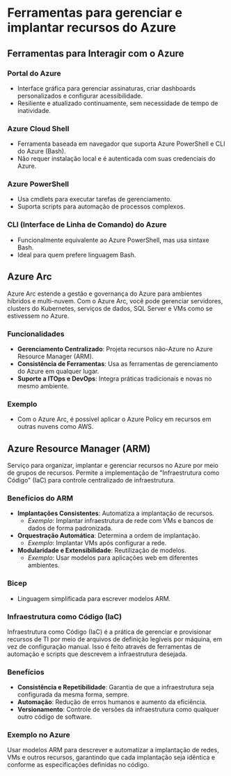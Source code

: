 # Ferramentas para gerenciar e implantar recursos do Azure

## Ferramentas para Interagir com o Azure

### Portal do Azure

- Interface gráfica para gerenciar assinaturas, criar dashboards personalizados e configurar acessibilidade.
- Resiliente e atualizado continuamente, sem necessidade de tempo de inatividade.

### Azure Cloud Shell

- Ferramenta baseada em navegador que suporta Azure PowerShell e CLI do Azure (Bash).
- Não requer instalação local e é autenticada com suas credenciais do Azure.

### Azure PowerShell

- Usa cmdlets para executar tarefas de gerenciamento.
- Suporta scripts para automação de processos complexos.

### CLI (Interface de Linha de Comando) do Azure

- Funcionalmente equivalente ao Azure PowerShell, mas usa sintaxe Bash.
- Ideal para quem prefere linguagem Bash.


## Azure Arc

Azure Arc estende a gestão e governança do Azure para ambientes híbridos e multi-nuvem. Com o Azure Arc, você pode gerenciar servidores, clusters do Kubernetes, serviços de dados, SQL Server e VMs como se estivessem no Azure.

### Funcionalidades

- **Gerenciamento Centralizado**: Projeta recursos não-Azure no Azure Resource Manager (ARM).
- **Consistência de Ferramentas**: Usa as ferramentas de gerenciamento do Azure em qualquer lugar.
- **Suporte a ITOps e DevOps**: Integra práticas tradicionais e novas no mesmo ambiente.

### Exemplo

- Com o Azure Arc, é possível aplicar o Azure Policy em recursos em outras nuvens como AWS.

## Azure Resource Manager (ARM)

Serviço para organizar, implantar e gerenciar recursos no Azure por meio de grupos de recursos.
Permite a implementação de "Infraestrutura como Código" (IaC) para controle centralizado de infraestrutura.

### Benefícios do ARM

- **Implantações Consistentes**: Automatiza a implantação de recursos.
  - *Exemplo*: Implantar infraestrutura de rede com VMs e bancos de dados de forma padronizada.
- **Orquestração Automática**: Determina a ordem de implantação.
  - *Exemplo*: Implantar VMs após configurar a rede.
- **Modularidade e Extensibilidade**: Reutilização de modelos.
  - *Exemplo*: Usar modelos para aplicações web em diferentes ambientes.

### Bicep

- Linguagem simplificada para escrever modelos ARM.

### Infraestrutura como Código (IaC)

Infraestrutura como Código (IaC) é a prática de gerenciar e provisionar recursos de TI por meio de arquivos de definição legíveis por máquina, em vez de configuração manual. Isso é feito através de ferramentas de automação e scripts que descrevem a infraestrutura desejada.

### Benefícios

- **Consistência e Repetibilidade**: Garantia de que a infraestrutura seja configurada da mesma forma, sempre.
- **Automação**: Redução de erros humanos e aumento da eficiência.
- **Versionamento**: Controle de versões da infraestrutura como qualquer outro código de software.

### Exemplo no Azure

Usar modelos ARM para descrever e automatizar a implantação de redes, VMs e outros recursos, garantindo que cada implantação seja idêntica e conforme as especificações definidas no código.

